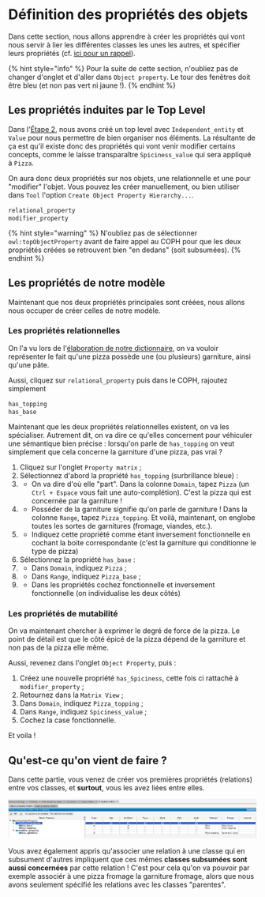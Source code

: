 # Définition des propriétés des objets

Dans cette section, nous allons apprendre à créer les propriétés qui vont nous servir à lier les différentes classes les unes les autres, et spécifier leurs propriétés \(cf. [ici pour un rappel](../ingenierie-des-connaissances-knowledge-engineering-or-ke/owl.md#proprietes-des-relations)\).

{% hint style="info" %}
Pour la suite de cette section, n'oubliez pas de changer d'onglet et d'aller dans `Object property`. Le tour des fenêtres doit être bleu \(et non pas vert ni jaune !\).
{% endhint %}

## Les propriétés induites par le Top Level

Dans l'[Étape 2](step2.md), nous avons créé un top level avec `Independent_entity` et `Value` pour nous permettre de bien organiser nos éléments. La résultante de ça est qu'il existe donc des propriétés qui vont venir modifier certains concepts, comme le laisse transparaître `Spiciness_value` qui sera appliqué à `Pizza`.

On aura donc deux propriétés sur nos objets, une relationnelle et une pour "modifier" l'objet. Vous pouvez les créer manuellement, ou bien utiliser dans `Tool` l'option `Create Object Property Hierarchy...`.

```text
relational_property
modifier_property
```

{% hint style="warning" %}
N'oubliez pas de sélectionner `owl:topObjectProperty` avant de faire appel au COPH pour que les deux propriétés créées se retrouvent bien "en dedans" \(soit subsumées\).
{% endhint %}

## Les propriétés de notre modèle

Maintenant que nos deux propriétés principales sont créées, nous allons nous occuper de créer celles de notre modèle.

### Les propriétés relationnelles

On l'a vu lors de l'[élaboration de notre dictionnaire](step1.md), on va vouloir représenter le fait qu'une pizza possède une \(ou plusieurs\) garniture, ainsi qu'une pâte.

Aussi, cliquez sur `relational_property` puis dans le COPH, rajoutez simplement

```text
has_topping
has_base
```

Maintenant que les deux propriétés relationnelles existent, on va les spécialiser. Autrement dit, on va dire ce qu'elles concernent pour véhiculer une sémantique bien précise : lorsqu'on parle de `has_topping` on veut simplement que cela concerne la garniture d'une pizza, pas vrai ?

1. Cliquez sur l'onglet `Property matrix` ;
2. Sélectionnez d'abord la propriété `has_topping` \(surbrillance bleue\) :
3. * On va dire d'où elle "part". Dans la colonne `Domain`, tapez `Pizza` \(un `Ctrl + Espace` vous fait une auto-complétion\). C'est la pizza qui est concernée par la garniture !
4. * Posséder de la garniture signifie qu'on parle de garniture ! Dans la colonne `Range`, tapez `Pizza_topping`. Et voilà, maintenant, on englobe toutes les sortes de garnitures \(fromage, viandes, etc.\).
5. * Indiquez cette propriété comme étant inversement fonctionnelle en cochant la boite correspondante \(c'est la garniture qui conditionne le type de pizza\)
6. Sélectionnez la propriété `has_base` :
7. * Dans `Domain`, indiquez `Pizza` ;
8. * Dans `Range`, indiquez `Pizza_base` ;
9. * Dans les propriétés cochez fonctionnelle et inversement fonctionnelle \(on individualise les deux côtés\)

### Les propriétés de mutabilité

On va maintenant chercher à exprimer le degré de force de la pizza. Le point de détail est que le côté épicé de la pizza dépend de la garniture et non pas de la pizza elle même.

Aussi, revenez dans l'onglet `Object Property`, puis :

1. Créez une nouvelle propriété `has_Spiciness`, cette fois ci rattaché à `modifier_property` ;
2. Retournez dans la `Matrix View` ;
3. Dans `Domain`, indiquez `Pizza_topping` ;
4. Dans `Range`, indiquez `Spiciness_value` ;
5. Cochez la case fonctionnelle.

Et voila !

## Qu'est-ce qu'on vient de faire ?

Dans cette partie, vous venez de créer vos premières propriétés \(relations\) entre vos classes, et **surtout**, vous les avez liées entre elles.

![Le r&#xE9;sultat de cette partie. Fa&#xEE;tes attention aux propri&#xE9;t&#xE9;s de vos relations](../.gitbook/assets/properties_matrix.png)

Vous avez également appris qu'associer une relation à une classe qui en subsument d'autres impliquent que ces mêmes **classes subsumées sont aussi concernées** par cette relation ! C'est pour cela qu'on va pouvoir par exemple associér à une pizza fromage la garniture fromage, alors que nous avons seulement spécifié les relations avec les classes "parentes".

